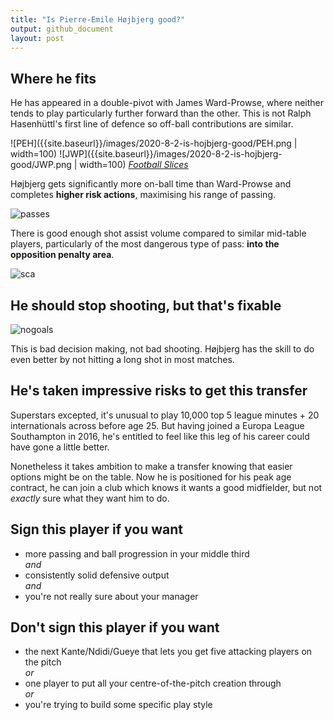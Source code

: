 ```yaml
---
title: "Is Pierre-Emile Højbjerg good?"
output: github_document
layout: post
---
```


## Where he fits
He has appeared in a double-pivot with James Ward-Prowse, where neither tends to play particularly further forward than the other. This is not Ralph Hasenhüttl's first line of defence so off-ball contributions are similar.

![PEH]({{site.baseurl}}/images/2020-8-2-is-hojbjerg-good/PEH.png | width=100) ![JWP]({{site.baseurl}}/images/2020-8-2-is-hojbjerg-good/JWP.png | width=100)
[*Football Slices*](https://www.footballslices.com/stats/101859)

Højbjerg gets significantly more on-ball time than Ward-Prowse and completes **higher risk actions**, maximising his range of passing.

![passes]({{site.baseurl}}/images/2020-8-2-is-hojbjerg-good/passes.jpg)

There is good enough shot assist volume compared to similar mid-table players, particularly of the most dangerous type of pass: **into the opposition penalty area**.

![sca]({{site.baseurl}}/images/2020-8-2-is-hojbjerg-good/sca.jpg)

## He should stop shooting, but that's fixable

![nogoals]({{site.baseurl}}/images/2020-8-2-is-hojbjerg-good/playernogoals.jpg)

This is bad decision making, not bad shooting. Højbjerg has the skill to do even better by not hitting a long shot in most matches.

## He's taken impressive risks to get this transfer

Superstars excepted, it's unusual to play 10,000 top 5 league minutes + 20 internationals across before age 25. But having joined a Europa League Southampton in 2016, he's entitled to feel like this leg of his career could have gone a little better.

Nonetheless it takes ambition to make a transfer knowing that easier options might be on the table.  Now he is positioned for his peak age contract, he can join a club which knows it wants a good midfielder, but not *exactly* sure what they want him to do.

## Sign this player if you want

* more passing and ball progression in your middle third  
	*and*  
* consistently solid defensive output  
	*and*  
* you're not really sure about your manager

## Don't sign this player if you want

* the next Kante/Ndidi/Gueye that lets you get five attacking players on the pitch  
	*or*  
* one player to put all your centre-of-the-pitch creation through  
	*or*  
* you're trying to build some specific play style
